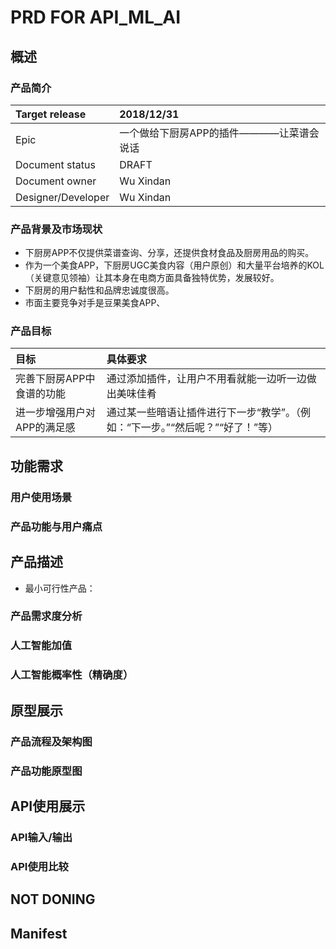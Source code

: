 # PRD FOR API_ML_AI

## 概述
### 产品简介
Target release|2018/12/31
:---|:---
Epic|一个做给下厨房APP的插件————让菜谱会说话
Document status| DRAFT
Document owner| Wu Xindan
Designer/Developer| Wu Xindan
### 产品背景及市场现状
- 下厨房APP不仅提供菜谱查询、分享，还提供食材食品及厨房用品的购买。
- 作为一个美食APP，下厨房UGC美食内容（用户原创）和大量平台培养的KOL（关键意见领袖）让其本身在电商方面具备独特优势，发展较好。
- 下厨房的用户黏性和品牌忠诚度很高。
- 市面主要竞争对手是豆果美食APP、

### 产品目标
目标|具体要求
:---|:----
完善下厨房APP中食谱的功能|通过添加插件，让用户不用看就能一边听一边做出美味佳肴
进一步增强用户对APP的满足感|通过某一些暗语让插件进行下一步“教学”。（例如：“下一步。”“然后呢？”“好了！”等）


## 功能需求
### 用户使用场景

### 产品功能与用户痛点

## 产品描述
- 最小可行性产品：
### 产品需求度分析

### 人工智能加值

### 人工智能概率性（精确度）

## 原型展示
### 产品流程及架构图
### 产品功能原型图

## API使用展示
### API输入/输出
### API使用比较

## NOT DONING

## Manifest
